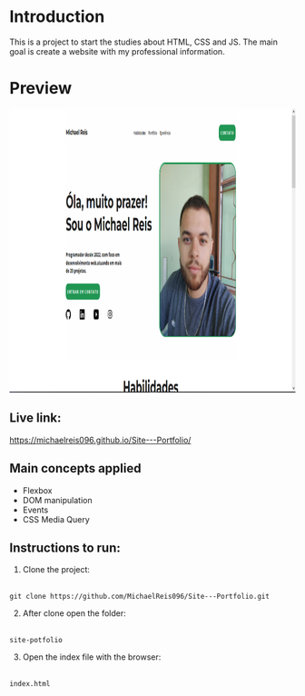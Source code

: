 # Introduction

This is a project to start the studies about HTML, CSS and JS.
The main goal is create a website with my professional information.

# Preview

<img src="https://github.com/MichaelReis096/Site---Portfolio/blob/master/preview.png" height="500"/>

## Live link: 

https://michaelreis096.github.io/Site---Portfolio/

## Main concepts applied

- Flexbox
- DOM manipulation
- Events
- CSS Media Query

## Instructions to run:

1. Clone the project:

```

git clone https://github.com/MichaelReis096/Site---Portfolio.git
```

2. After clone open the folder:

```

site-potfolio
```

3. Open the index file with the browser:

```

index.html
```